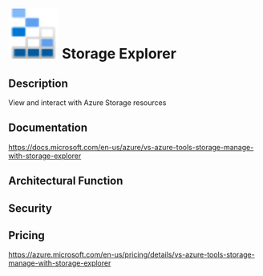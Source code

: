 # <img src ="../img/Storage Explorer.svg" width=100 /> Storage Explorer                 



## Description										
View and interact with Azure Storage resources





## Documentation
https://docs.microsoft.com/en-us/azure/vs-azure-tools-storage-manage-with-storage-explorer



## Architectural Function




## Security




## Pricing
https://azure.microsoft.com/en-us/pricing/details/vs-azure-tools-storage-manage-with-storage-explorer



